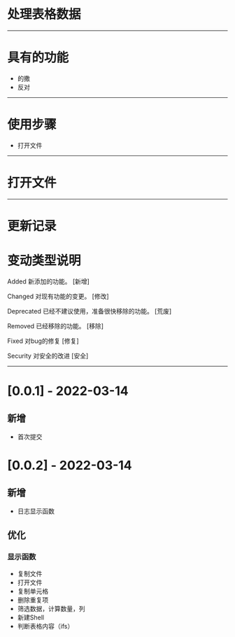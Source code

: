 # 处理表格数据
----
# 具有的功能
- 的撒
- 反对
---
# 使用步骤
- 打开文件
---
# 打开文件

---


# 更新记录
# 变动类型说明
Added 新添加的功能。 [新增]

Changed 对现有功能的变更。 [修改]

Deprecated 已经不建议使用，准备很快移除的功能。 [荒废]

Removed 已经移除的功能。  [移除]

Fixed 对bug的修复 [修复]

Security 对安全的改进  [安全]

---
# [0.0.1] - 2022-03-14
## 新增
- 首次提交

# [0.0.2] - 2022-03-14
## 新增
- 日志显示函数 
## 优化
### 显示函数
- 复制文件
- 打开文件
- 复制单元格
- 删除重复项
- 筛选数据，计算数量，列
- 新建Shell
- 判断表格内容（ifs）





